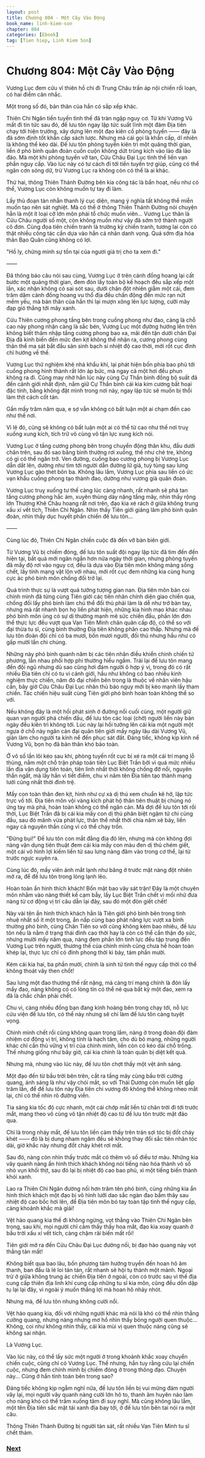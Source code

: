 ```yaml
---
layout: post
title: Chương 804 - Một Cây Vào Động
book_name: linh-kiem-son
chapter: 804
categories: [Ebook]
tag: [Tien hiep, Linh Kiem Son]
---
```


# Chương 804: Một Cây Vào Động

Vương Lục đem cửu vĩ thiên hồ chi đi Trung Châu trấn áp nội chiến rối loạn, có hai điểm cân nhắc.

Một trong số đó, bản thân của hắn có sắp xếp khác.

Thiên Chi Ngân tiền tuyến tình thế đã tràn ngập nguy cơ. Từ khi Vương Vũ mất đi tin tức sau đó, đế lưu tôn ngay lập tức suất lĩnh một đám Địa tiên chạy tới hiện trường, xây dựng lên một đạo kiên cố phòng tuyến —— đây là đã sớm định tốt khẩn cấp sách lược. Nhưng mà cái gọi là khẩn cấp, dĩ nhiên là không thể kéo dài. Đế lưu tôn phòng tuyến kiên trì một quãng thời gian, liền ở phó binh quân đoàn cuồn cuộn không dứt trùng kích vào lảo đà lảo đảo. Mà một khi phòng tuyến vỡ tan, Cửu Châu Đại Lục tình thế liền vạn phần nguy cấp. Vào lúc này có tư cách đi tới tiền tuyến trợ giúp, cũng có thể ngăn cơn sóng dữ, trừ Vương Lục ra không còn có thể là ai khác.

Thứ hai, thông Thiên Thánh Đường bên kia công tác là bẩn hoạt, nếu như có thể, Vương Lục còn không muốn tự tay đi làm.

Lấy thủ đoạn tàn nhẫn thanh lý cục diện, mang ý nghĩa tất không thể miễn muốn tạo nên sát nghiệt. Mà có thể ở thông Thiên Thánh Đường nói chuyện hẳn là một ít loại cỡ lớn môn phái tổ chức muốn viên... Vương Lục thân là Cửu Châu người số một, còn không muốn như vậy đã sớm trở thành người cô đơn. Cùng đọa tiên chiến tranh là trường kỳ chiến tranh, tương lai còn có thật nhiều công tác cần dựa vào hắn cá nhân danh vọng. Quá sớm địa hóa thân Bạo Quân cũng không có lợi.

"Hồ ly, chứng minh sự tồn tại của ngươi giá trị cho ta xem đi."

——

Đã thông báo câu nói sau cùng, Vương Lục ở trên cánh đồng hoang lại cất bước một quãng thời gian, đem đón lấy toàn bộ kế hoạch đều sắp xếp một lần, xác nhận không có sai sót sau, dưới chân đột nhiên giẫm một cái, đem trăm dặm cánh đồng hoang vu thổ địa đều chấn động đến mức rạn nứt mềm yếu, mà bản thân của hắn thì lại mượn xông lên lực lượng, cưỡi mây đạp gió thẳng tới mây xanh.

Cửu Thiên cương phong tầng bên trong cuồng phong như đao, càng là chỗ cao này phong nhận càng là sắc bén, Vương Lục một đường hướng lên trên không biết thâm nhập tầng cương phong bao xa, mãi đến tận dưới chân Đại Địa đã kinh biến đến mức đen kịt không thể nhận ra, cương phong cùng thân thể ma sát bắt đầu sản sinh bạch sí nhiệt độ cao thời, mới rốt cục đình chỉ hướng về thế.

Vương Lục thử nghiệm khẽ nhả khẩu khí, lại phát hiện bốn phía bao phủ tới cuồng phong hình thành rất lớn áp bức, mà ngay cả một hơi đều phun không ra đi. Cũng may nhờ hắn lúc này cùng Cự Thần binh đồng bộ suất đã đến cảnh giới nhất định, nắm giữ Cự Thần binh cái kia kim cương bất hoại đặc tính, bằng không đặt mình trong nơi này, ngay lập tức sẽ muốn bị thổi làm thịt cách cốt tán.

Gần mấy trăm năm qua, e sợ vẫn không có bất luận một ai chạm đến cao như thế nơi.

Vì lẽ đó, cũng sẽ không có bất luận một ai có thể từ cao như thế nơi truỵ xuống xung kích, tích trữ vô cùng vô tận lực xung kích nói.

Vương Lục ở tầng cương phong bên trong chuyển động thân khu, đầu dưới chân trên, sau đó sao băng bình thường rơi xuống, thế như chẻ tre, không có gì có thể ngăn trở. Ven đường, cuồng bạo cương phong bị Vương Lục dẫn dắt lên, dường như tìm tới người dẫn đường lữ giả, tuỳ tùng sau lưng Vương Lục gào thét bôn ba. Không lâu lắm, Vương Lục phía sau liền có ức vạn khẩu cuồng phong tạo thành đao, dường như vương giả quân đoàn.

Vương Lục truỵ xuống tư thế càng lúc càng nhanh, rất nhanh sẽ phá tan tầng cương phong hắc ám, xuyên thủng dày nặng tầng mây, nhìn thấy rộng lớn Thương Khê Châu hoang rất nơi trên, đạo kia xé rách ở giữa không trung xấu xí vết tích, Thiên Chi Ngân. Nhìn thấy Tiên giới giáng lâm phó binh quân đoàn, nhìn thấy dục huyết phấn chiến đế lưu tôn...

——

Cùng lúc đó, Thiên Chi Ngân chiến cuộc đã đến vỡ bàn biên giới.

Từ Vương Vũ bị chiếm đóng, đế lưu tôn suất đội ngay lập tức đã tìm đến đến hiện tại, bất quá mới ngăn ngắn hơn nửa ngày thời gian, nhưng phòng tuyến đã mấy độ rơi vào nguy cơ, đều là dựa vào Địa tiên môn không màng sống chết, lấy tính mạng vật lộn với nhau, mới rốt cục đem những kia cùng hung cực ác phó binh môn chống đối trở lại.

Quá trình thực sự là vượt quá tưởng tượng gian nan. Địa tiên môn bản coi chính mình đã từng cùng Tiên giới các tiên nhân chính diện giao chiến qua, chống đối lấy phó binh làm chủ thể đối thủ phải làm là dễ như trở bàn tay, nhưng mà rất nhanh bọn họ liền phát hiện, những kia hình mạo khác nhau phó binh môn ủng có sự dị thường mạnh mẽ sức chiến đấu, phần lớn đơn thể thực lực đều vượt qua Vạn Tiên Minh chân quân cấp độ, có thể so với đại thừa tu sĩ, cùng bình thường Địa tiên không phân cao thấp. Nhưng mà đế lưu tôn đoàn đội chỉ có ba mươi, bốn mươi người, đối thủ nhưng hầu như có gấp mười lần chi chúng.

Những này phó binh quanh năm bị các tiên nhân điều khiển chinh chiến tứ phương, lẫn nhau phối hợp phi thường hiểu ngầm. Trái lại đế lưu tôn mang đến đội ngũ nhưng dù sao cũng hơi đám người ô hợp ý vị, trong đó có rất nhiều Địa tiên chỉ có tu vi cảnh giới, hầu như không có bao nhiêu kinh nghiệm thực chiến, năm đó đại chiến bên trong là thuộc về nhân viên hậu cần, bây giờ Cửu Châu Đại Lục nhân thủ báo nguy mới bị kéo mạnh lấy tham chiến. Tác chiến hiệu suất cùng Tiên giới phó binh hoàn toàn không thể so với.

Nếu không đây là một hồi phát sinh ở đường nối cuối cùng, một người giữ quan vạn người phá chiến đấu, đế lưu tôn các loại (chờ) người liền này bán ngày đều kiên trì không tới. Lúc này lại hồi tưởng lên cái kia một người một ngựa ở chỗ này ngăn cản đại quân tiên giới mấy ngày lâu dài Vương Vũ, giản làm cho người ta kính nể đến phục sát đất. Đáng tiếc, không kịp kính nể Vương Vũ, bọn họ đã bản thân khó bảo toàn.

Ở vô số lần lôi kéo sau khi, phòng tuyến rốt cục bị xé ra một cái trí mạng lỗ thủng, nắm một chỗ trận pháp toán tiên Lục Biệt Trần bởi vì quá mức nhiều lần địa vận dụng tiên toán, tiên linh nhất thời không chống đỡ nổi, nguyên thần ngất, mà lấy hắn vì tiết điểm, chu vi năm tên Địa tiên tạo thành mạng lưới cũng nhất thời đình trệ.

Mấy con toàn thân đen kịt, hình như cự xà dị thú xem chuẩn kẽ hở, lập tức trực vồ tới. Địa tiên môn vội vàng kích phát hộ thân tiên thuật bị chúng nó ứng tay mà phá, hoàn toàn không có thể ngăn cản. Mà đợi đế lưu tôn tới rồi thời, Lục Biệt Trần đã bị cái kia mấy con dị thú phân biệt ngậm tứ chi cùng đầu, sau đó mãnh vừa phát lực, thân thể nhất thời chia năm xẻ bảy, liền ngay cả nguyên thần cũng vì có thể chạy trốn.

"Đừng bụi!" Đế lưu tôn con mắt đằng địa đỏ lên, nhưng mà còn không đợi nàng vận dụng tiên thuật đem cái kia mấy con màu đen dị thú chém giết, một cái vô hình lợi kiếm liền từ sau lưng nàng đâm vào trong cơ thể, lại từ trước ngực xuyên ra.

Cùng lúc đó, mấy viên ánh mắt lạnh như băng ở trước mặt nàng đột nhiên mở ra, để đế lưu tôn trong lòng lạnh lẽo.

Hoàn toàn ẩn hình thích khách! Bốn mặt bao vây sát trận! Đây là một chuyên môn nhằm vào nàng thiết kế cạm bẫy, lấy Lục Biệt Trần chết vì mồi nhử đưa nàng từ cơ động vị trí câu dẫn lại đây, sau đó một đòn giết chết!

Này vài tên ẩn hình thích khách hẳn là Tiên giới phó binh bên trong tinh nhuệ nhất số ít một trong, ẩn nấp cùng bạo phát năng lực vượt xa bình thường phó binh, cùng Chân Tiên so với cũng không kém bao nhiêu, đế lưu tôn nếu là nằm ở trạng thái đỉnh cao thời hay là còn có thể cẩn thận đọ sức, nhưng mười mấy năm qua, nàng đem phần lớn tinh lực đều tập trung đến Vương Lục trên người, thương thế của chính mình cũng chưa hề hoàn toàn khép lại, thực lực chỉ có đỉnh phong thời kì bảy, tám phần mười.

Kém cái kia hai, ba phần mười, chính là sinh tử tình thế nguy cấp thời có thể không thoát vây then chốt!

Sau lưng một đao thương thế rất nặng, mà càng trí mạng chính là đón lấy mấy đao, nàng không có có lòng tin có thể né qua bất kỳ một đao, xem ra đã là chắc chắn phải chết.

Chu vi, càng nhiều đồng bạn đang kinh hoàng bên trong chạy tới, nỗ lực cứu viện đế lưu tôn, có thể này nhưng sẽ chỉ làm đế lưu tôn càng tuyệt vọng.

Chính mình chết rồi cũng không quan trọng lắm, nàng ở trong đoàn đội đảm nhiệm cơ động vị trí, không tính là hạch tâm, cho dù bỏ mạng, những người khác chỉ cần thủ vững vị trí của chính mình, liền còn có kéo dài chỗ trống. Thế nhưng giống như bây giờ, cái kia chính là toàn quân bị diệt kết quả.

Nhưng mà, nhưng vào lúc này, đế lưu tôn chợt thấy một vệt ánh sáng.

Một đạo đến từ bầu trời bên trên, cắt ra tầng mây cùng bầu trời cường quang, ánh sáng là như vậy chói mắt, so với Thái Dương còn muốn liệt gấp trăm lần, để đế lưu tôn này Địa tiên chi vương đô không thể không nheo mắt lại, chỉ có thể nhìn rõ đường viền.

Tia sáng kia tốc độ cực nhanh, một cái chớp mắt liền từ chân trời đi tới trước mắt, mang theo vô cùng vô tận nhiệt độ cao từ đế lưu tôn trước mặt đảo qua.

Chỉ là trong nháy mắt, đế lưu tôn liền cảm thấy trên trán sợi tóc bị đốt cháy khét —— đó là bị dung nham ngâm đều sẽ không thay đổi sắc tiên nhân tóc dài, giờ khắc này nhưng đốt cháy khét rơi mất.

Sau đó, nàng còn nhìn thấy trước mắt có thêm vô số điều tơ máu. Những kia vây quanh nàng ẩn hình thích khách không nói tiếng nào hóa thành vô số nhỏ vụn khối thịt, sau đó lại bị nhiệt độ cao bao phủ, xì một tiếng biến thành khói xanh.

Lao ra Thiên Chi Ngân đường nối hơn trăm tên phó binh, cùng những kia ẩn hình thích khách một đạo bị vô hình lưỡi dao sắc ngàn đao bầm thây sau nhiệt độ cao bốc hơi lên, để Địa tiên môn bó tay toàn tập tình thế nguy cấp, càng khoảnh khắc mà giải!

Vệt hào quang kia thế đi không ngừng, vọt thẳng vào Thiên Chi Ngân bên trong, sau khi, mọi người chỉ cảm thấy thấy hoa mắt, đạo kia xoay quanh ở bầu trời xấu xí vết tích, càng chậm rãi biến mất rồi!

Tiên giới mở ra đến Cửu Châu Đại Lục đường nối, bị đạo hào quang này vọt thẳng tản mất!

Không biết qua bao lâu, bốn phương tám hướng truyền đến hoan hô âm thanh, ban đầu là lẻ loi tán tán, rất nhanh sẽ hội tụ thành một mảnh. Ngoại trừ ở giữa không trung ác chiến Địa tiên ở ngoài, còn có trước sau vì thế địa cung cấp thiên địa linh khí cung cấp những tu sĩ kia môn, cũng đều dồn dập tụ lại lại đây, vì ngoài ý muốn thắng lợi mà hoan hô nhảy nhót.

Nhưng mà, đế lưu tôn nhưng không cười nổi.

Vệt hào quang kia, đối với những người khác mà nói là khó có thể nhìn thẳng cường quang, nhưng nàng nhưng mơ hồ nhìn thấy bóng người quen thuộc... Không, coi như không nhìn thấy, cái kia mùi vị quen thuộc nàng cũng sẽ không sai nhận.

Là Vương Lục.

Vào lúc này, có thể lấy sức một người ở trong khoảnh khắc xoay chuyển chiến cuộc, cũng chỉ có Vương Lục. Thế nhưng, hắn tuy rằng cứu lại chiến cuộc, nhưng đem chính mình bị chiếm đóng ở trong thông đạo. Chuyện này... Cũng ở hắn tính toán bên trong sao?

Đáng tiếc không kịp ngẫm nghĩ nữa, đế lưu tôn liền bị vui mừng đám người vây lại, mọi người vây quanh nàng cười lớn hô to, thanh âm huyên náo làm cho nàng khó có thể trầm xuống tâm đi suy nghĩ. Mà cũng không lâu lắm, một tên Địa tiên sắc mặt tái xanh địa bay tới, ở đế lưu tôn bên tai nói ra một câu.

Thông Thiên Thánh Đường bị người tàn sát, rất nhiều Vạn Tiên Minh tu sĩ chết thảm.

### [Next](./chuong-805.html)
